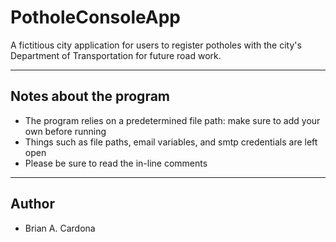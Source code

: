 # PotholeConsoleApp

A fictitious city application for users to register potholes
with the city's Department of Transportation for future road work.

---

## Notes about the program

- The program relies on a predetermined file path: make sure to add your own before running
- Things such as file paths, email variables, and smtp credentials are left open
- Please be sure to read the in-line comments

 

---

## Author

- Brian A. Cardona
